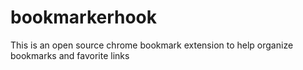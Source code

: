 # bookmarkerhook
This is an open source chrome bookmark extension to help organize bookmarks and favorite links
